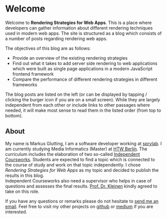 # Welcome

Welcome to **Rendering Strategies for Web Apps**.
This is a place where developers can gather information about different rendering techniques used in modern web apps.
The site is structured as a blog which consists of a number of posts regarding rendering web apps.

The objectives of this blog are as follows:
* Provide an overview of the existing rendering strategies
* Find out what it takes to add server side rendering to web applications which were built as single page applications in a modern JavaScript frontend framework
* Compare the performance of different rendering strategies in different frameworks

The blog posts are listed on the left (or can be displayed by tapping / clicking the burger icon if you are on a small screen).
While they are largely independent from each other or include links to other passages where needed, it will make most sense to read them in the listed order (from top to bottom).

## About

My name is Markus Glutting, I am a software developer working at [sprylab](https://sprylab.com/).
I am currently studying Media Informatics (Master) at [HTW Berlin](https://www.htw-berlin.de/).
The curriculum includes the elaboration of two so-called [Independent Coursworks](https://imi-master.htw-berlin.de/studium/independent-coursework/).
Students are expected to find a topic which is connected to the course of study and work on that topic independently.
I chose *Rendering Strategies for Web Apps* as my topic and decided to publish the results in this blog.   
Independent Courseworks also need a supervisor who helps in case of questions and assesses the final results.
[Prof. Dr. Kleinen](http://home.htw-berlin.de/~kleinen/) kindly agreed to take on this role.

If you have any questions or remarks please do not hesitate to [send me an email](mailto:markus.glutting@student.htw-berlin.de).
Feel free to visit my other projects on [github](https://github.com/glutengo) or [medium](https://medium.com/@glutengo) if you are interested.

 



